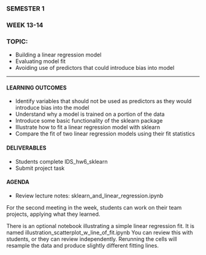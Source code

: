 ### SEMESTER 1
### WEEK 13-14
### TOPIC: 
- Building a linear regression model
- Evaluating model fit
- Avoiding use of predictors that could introduce bias into model

---  

#### LEARNING OUTCOMES
- Identify variables that should not be used as predictors as they would introduce bias into the model
- Understand why a model is trained on a portion of the data
- Introduce some basic functionality of the sklearn package
- Illustrate how to fit a linear regression model with sklearn
- Compare the fit of two linear regression models using their fit statistics

#### DELIVERABLES
- Students complete IDS_hw6_sklearn
- Submit project task

#### AGENDA
- Review lecture notes: sklearn_and_linear_regression.ipynb

For the second meeting in the week, students can work on their team projects, applying what they learned.

There is an optional notebook illustrating a simple linear regression fit. It is named illustration_scatterplot_w_line_of_fit.ipynb  You can review this with students, or they can review independently. Rerunning the cells will resample the data and produce slightly different fitting lines.